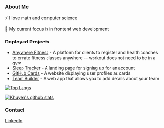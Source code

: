 ### About Me
⚡ I love math and computer science

🌱 My current focus is in frontend web development
 
### Deployed Projects
- [Anywhere Fitness](https://anywhere-fitness-club.vercel.app) - A platform for clients to register and health coaches to create fitness classes anywhere -- workout does not need to be in a gym
- [Sleep Tracker](https://appsleeptracker.netlify.app) - A landing page for signing up for an account
- [GitHub Cards](https://github-cards-viewer.netlify.app) - A website displaying user profiles as cards
- [Team Builder](https://team-builder-app.netlify.app/) - A web app that allows you to add details about your team

[![Top Langs](https://github-readme-stats.vercel.app/api/top-langs/?username=chrislauyc&layout=compact&hide=jupyter%20notebook)](https://github.com/anuraghazra/github-readme-stats)

[![Khuyen's github stats](https://github-readme-stats.vercel.app/api?username=chrislauyc&count_private=true&show_icons=true&theme=prussian&hide_rank=false)](https://github.com/anuraghazra/github-readme-stats)

### Contact

[LinkedIn](https://www.linkedin.com/in/chris-lau-0492a6119/)

<!--
**chrislauyc/chrislauyc** is a ✨ _special_ ✨ repository because its `README.md` (this file) appears on your GitHub profile.

Here are some ideas to get you started:

- 🔭 I’m currently working on ...
- 🌱 I’m currently learning web development
- 👯 I’m looking to collaborate on ...
- 🤔 I’m looking for help with ...
- 💬 Ask me about ...
- 📫 How to reach me: ...
- 😄 Pronouns: ...
- ⚡ I love web development
-->
